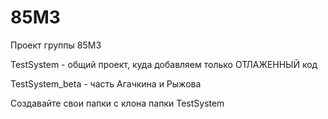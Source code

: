 85M3
====

Проект группы 85M3

TestSystem - общий проект, куда добавляем только ОТЛАЖЕННЫЙ код

TestSystem_beta - часть Агачкина и Рыжова


Создавайте свои папки с клона папки TestSystem
